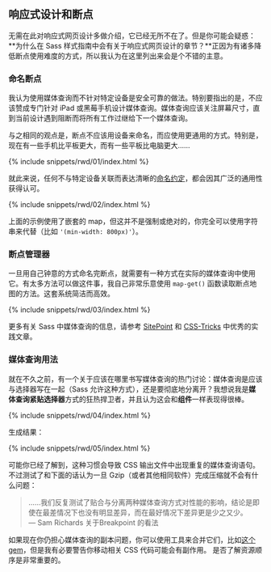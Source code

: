 
## 响应式设计和断点

无需在此对响应式网页设计多做介绍，它已经无所不在了。但是你可能会疑惑：**为什么在 Sass 样式指南中会有关于响应式网页设计的章节？**正因为有诸多降低断点使用难度的方式，所以我认为在这里列出来会是个不错的主意。

### 命名断点

我认为使用媒体查询而不针对特定设备是安全可靠的做法。特别要指出的是，不应该赞成专门针对 iPad 或黑莓手机设计媒体查询。媒体查询应该关注屏幕尺寸，直到当前设计遇到阻断而将所有工作过继给下一个媒体查询。

与之相同的观点是，断点不应该用设备来命名，而应使用更通用的方式。特别是，现在有一些手机比平板更大，而有一些平板比电脑更大……

{% include snippets/rwd/01/index.html %}

就此来说，任何不与特定设备关联而表达清晰的[命名约定](https://css-tricks.com/naming-media-queries/)，都会因其广泛的通用性获得认可。

{% include snippets/rwd/02/index.html %}

<div class="note">
  <p>上面的示例使用了嵌套的 map，但这并不是强制或绝对的，你完全可以使用字符串来代替（比如 <code>'(min-width: 800px)'</code>）。</p>
</div>

### 断点管理器

一旦用自己钟意的方式命名完断点，就需要有一种方式在实际的媒体查询中使用它。有太多方法可以做这件事，我自己非常乐意使用 `map-get()` 函数读取断点地图的方法。这套系统简洁而高效。

{% include snippets/rwd/03/index.html %}

<div class="note">
  <p>更多有关 Sass 中媒体查询的信息，请参考 <a href="https://www.sitepoint.com/managing-responsive-breakpoints-sass/">SitePoint</a> 和 <a href="https://css-tricks.com/approaches-media-queries-sass/">CSS-Tricks</a> 中优秀的实践文章。</p>
</div>

### 媒体查询用法

就在不久之前，有一个关于应该在哪里书写媒体查询的热门讨论：媒体查询是应该与选择器写在一起（Sass 允许这种方式），还是要彻底地分离开？我想说我是**媒体查询紧贴选择器**方式的狂热捍卫者，并且认为这会和**组件**一样表现得很棒。

{% include snippets/rwd/04/index.html %}

生成结果：

{% include snippets/rwd/05/index.html %}

可能你已经了解到，这种习惯会导致 CSS 输出文件中出现重复的媒体查询语句。不过测试了和下面的话认为一旦 Gzip（或者其他相同软件）完成压缩就不会有什么问题：

>……我们反复测试了贴合与分离两种媒体查询方式对性能的影响，结论是即使在最差情况下也没有明显差异，而在最好情况下差异更是少之又少。<br>
> &mdash; Sam Richards 关于Breakpoint 的看法

如果现在你仍担心媒体查询的副本问题，你可以使用工具来合并它们，比如[这个 gem](https://github.com/aaronjensen/sass-media_query_combiner)，但是我有必要警告你移动相关 CSS 代码可能会有副作用。 是否了解资源顺序是非常重要的。
